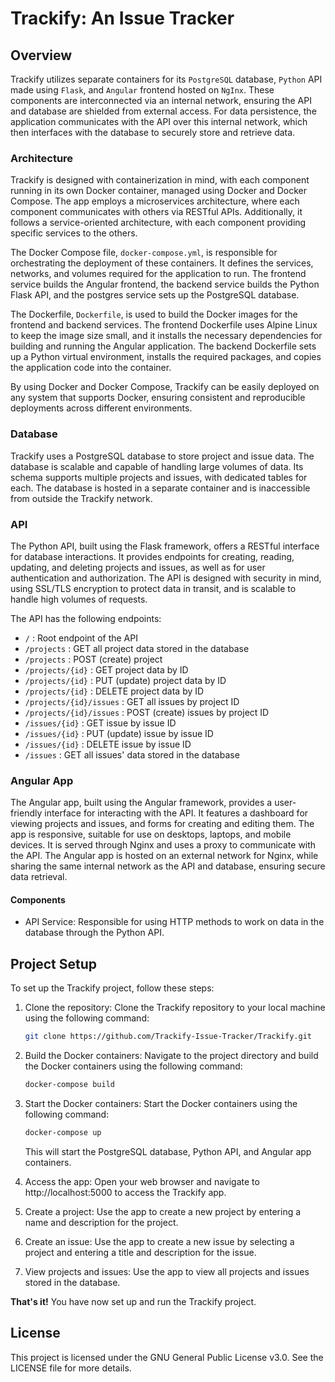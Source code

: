 # Trackify: An Issue Tracker

## Overview

Trackify utilizes separate containers for its `PostgreSQL` database, `Python` API made using `Flask`, and `Angular` frontend hosted on `NgInx`. These components are interconnected via an internal network, ensuring the API and database are shielded from external access. For data persistence, the application communicates with the API over this internal network, which then interfaces with the database to securely store and retrieve data.

### Architecture

Trackify is designed with containerization in mind, with each component running in its own Docker container, managed using Docker and Docker Compose. The app employs a microservices architecture, where each component communicates with others via RESTful APIs. Additionally, it follows a service-oriented architecture, with each component providing specific services to the others.

The Docker Compose file, `docker-compose.yml`, is responsible for orchestrating the deployment of these containers. It defines the services, networks, and volumes required for the application to run. The frontend service builds the Angular frontend, the backend service builds the Python Flask API, and the postgres service sets up the PostgreSQL database.

The Dockerfile, `Dockerfile`, is used to build the Docker images for the frontend and backend services. The frontend Dockerfile uses Alpine Linux to keep the image size small, and it installs the necessary dependencies for building and running the Angular application. The backend Dockerfile sets up a Python virtual environment, installs the required packages, and copies the application code into the container.

By using Docker and Docker Compose, Trackify can be easily deployed on any system that supports Docker, ensuring consistent and reproducible deployments across different environments.

### Database

Trackify uses a PostgreSQL database to store project and issue data. The database is scalable and capable of handling large volumes of data. Its schema supports multiple projects and issues, with dedicated tables for each. The database is hosted in a separate container and is inaccessible from outside the Trackify network.

### API

The Python API, built using the Flask framework, offers a RESTful interface for database interactions. It provides endpoints for creating, reading, updating, and deleting projects and issues, as well as for user authentication and authorization. The API is designed with security in mind, using SSL/TLS encryption to protect data in transit, and is scalable to handle high volumes of requests.

The API has the following endpoints:

- `/` : Root endpoint of the API
- `/projects` : GET all project data stored in the database
- `/projects` : POST (create) project
- `/projects/{id}` : GET project data by ID
- `/projects/{id}` : PUT (update) project data by ID
- `/projects/{id}` : DELETE project data by ID
- `/projects/{id}/issues` : GET all issues by project ID
- `/projects/{id}/issues` : POST (create) issues by project ID
- `/issues/{id}` : GET issue by issue ID
- `/issues/{id}` : PUT (update) issue by issue ID
- `/issues/{id}` : DELETE issue by issue ID
- `/issues` : GET all issues' data stored in the database

### Angular App

The Angular app, built using the Angular framework, provides a user-friendly interface for interacting with the API. It features a dashboard for viewing projects and issues, and forms for creating and editing them. The app is responsive, suitable for use on desktops, laptops, and mobile devices. It is served through Nginx and uses a proxy to communicate with the API. The Angular app is hosted on an external network for Nginx, while sharing the same internal network as the API and database, ensuring secure data retrieval.

#### Components

- API Service: Responsible for using HTTP methods to work on data in the database through the Python API.

## Project Setup

To set up the Trackify project, follow these steps:

1. Clone the repository: Clone the Trackify repository to your local machine using the following command:

    ```bash
    git clone https://github.com/Trackify-Issue-Tracker/Trackify.git
    ```

2. Build the Docker containers: Navigate to the project directory and build the Docker containers using the following command:

    ```bash
    docker-compose build
    ```

3. Start the Docker containers: Start the Docker containers using the following command:

    ```bash
    docker-compose up
    ```
    
    This will start the PostgreSQL database, Python API, and Angular app containers.

4. Access the app: Open your web browser and navigate to http://localhost:5000 to access the Trackify app.

5. Create a project: Use the app to create a new project by entering a name and description for the project.

6. Create an issue: Use the app to create a new issue by selecting a project and entering a title and description for the issue.

7. View projects and issues: Use the app to view all projects and issues stored in the database.

**That's it!** You have now set up and run the Trackify project.

## License

This project is licensed under the GNU General Public License v3.0. See the LICENSE file for more details.
